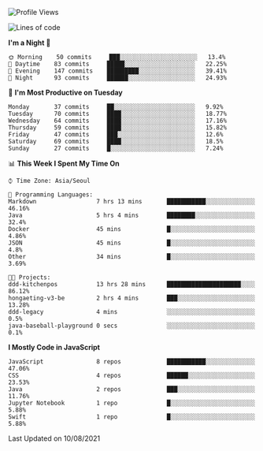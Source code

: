<!--START_SECTION:waka-->
![Profile Views](http://img.shields.io/badge/Profile%20Views-0-blue)

![Lines of code](https://img.shields.io/badge/From%20Hello%20World%20I%27ve%20Written-92525%20lines%20of%20code-blue)

**I'm a Night 🦉** 

```text
🌞 Morning    50 commits     ███░░░░░░░░░░░░░░░░░░░░░░   13.4% 
🌆 Daytime    83 commits     █████░░░░░░░░░░░░░░░░░░░░   22.25% 
🌃 Evening    147 commits    █████████░░░░░░░░░░░░░░░░   39.41% 
🌙 Night      93 commits     ██████░░░░░░░░░░░░░░░░░░░   24.93%

```
📅 **I'm Most Productive on Tuesday** 

```text
Monday       37 commits     ██░░░░░░░░░░░░░░░░░░░░░░░   9.92% 
Tuesday      70 commits     ████░░░░░░░░░░░░░░░░░░░░░   18.77% 
Wednesday    64 commits     ████░░░░░░░░░░░░░░░░░░░░░   17.16% 
Thursday     59 commits     ████░░░░░░░░░░░░░░░░░░░░░   15.82% 
Friday       47 commits     ███░░░░░░░░░░░░░░░░░░░░░░   12.6% 
Saturday     69 commits     ████░░░░░░░░░░░░░░░░░░░░░   18.5% 
Sunday       27 commits     █░░░░░░░░░░░░░░░░░░░░░░░░   7.24%

```


📊 **This Week I Spent My Time On** 

```text
⌚︎ Time Zone: Asia/Seoul

💬 Programming Languages: 
Markdown                 7 hrs 13 mins       ███████████░░░░░░░░░░░░░░   46.16% 
Java                     5 hrs 4 mins        ████████░░░░░░░░░░░░░░░░░   32.4% 
Docker                   45 mins             █░░░░░░░░░░░░░░░░░░░░░░░░   4.86% 
JSON                     45 mins             █░░░░░░░░░░░░░░░░░░░░░░░░   4.8% 
Other                    34 mins             █░░░░░░░░░░░░░░░░░░░░░░░░   3.69%

🐱‍💻 Projects: 
ddd-kitchenpos           13 hrs 28 mins      █████████████████████░░░░   86.12% 
hongaeting-v3-be         2 hrs 4 mins        ███░░░░░░░░░░░░░░░░░░░░░░   13.28% 
ddd-legacy               4 mins              ░░░░░░░░░░░░░░░░░░░░░░░░░   0.5% 
java-baseball-playground 0 secs              ░░░░░░░░░░░░░░░░░░░░░░░░░   0.1%

```

**I Mostly Code in JavaScript** 

```text
JavaScript               8 repos             ███████████░░░░░░░░░░░░░░   47.06% 
CSS                      4 repos             ██████░░░░░░░░░░░░░░░░░░░   23.53% 
Java                     2 repos             ███░░░░░░░░░░░░░░░░░░░░░░   11.76% 
Jupyter Notebook         1 repo              █░░░░░░░░░░░░░░░░░░░░░░░░   5.88% 
Swift                    1 repo              █░░░░░░░░░░░░░░░░░░░░░░░░   5.88%

```



 Last Updated on 10/08/2021
<!--END_SECTION:waka-->
